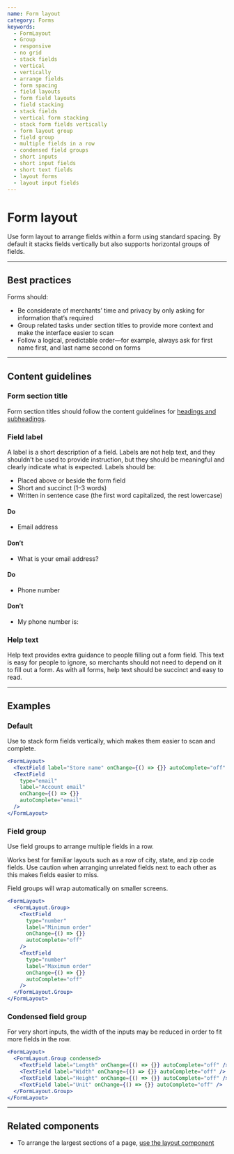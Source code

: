 ```yaml
---
name: Form layout
category: Forms
keywords:
  - FormLayout
  - Group
  - responsive
  - no grid
  - stack fields
  - vertical
  - vertically
  - arrange fields
  - form spacing
  - field layouts
  - form field layouts
  - field stacking
  - stack fields
  - vertical form stacking
  - stack form fields vertically
  - form layout group
  - field group
  - multiple fields in a row
  - condensed field groups
  - short inputs
  - short input fields
  - short text fields
  - layout forms
  - layout input fields
---
```


# Form layout

Use form layout to arrange fields within a form using standard spacing. By default it stacks fields vertically but also supports horizontal groups of fields.

---

## Best practices

Forms should:

- Be considerate of merchants’ time and privacy by only asking for information that’s required
- Group related tasks under section titles to provide more context and make the interface easier to scan
- Follow a logical, predictable order—for example, always ask for first name first, and last name second on forms

---

## Content guidelines

### Form section title

Form section titles should follow the content guidelines for [headings and subheadings](https://polaris.shopify.com/content/actionable-language#section-headings-and-subheadings).

### Field label

A label is a short description of a field. Labels are not help text, and they shouldn’t be used to provide instruction, but they should be meaningful and clearly indicate what is expected. Labels should be:

- Placed above or beside the form field
- Short and succinct (1–3 words)
- Written in sentence case (the first word capitalized, the rest lowercase)

<!-- dodont -->

#### Do

- Email address

#### Don’t

- What is your email address?

<!-- end -->

<!-- dodont -->

#### Do

- Phone number

#### Don’t

- My phone number is:

<!-- end -->

### Help text

Help text provides extra guidance to people filling out a form field. This text is easy for people to ignore, so merchants should not need to depend on it to fill out a form. As with all forms, help text should be succinct and easy to read.

---

## Examples

### Default

Use to stack form fields vertically, which makes them easier to scan and complete.

```jsx
<FormLayout>
  <TextField label="Store name" onChange={() => {}} autoComplete="off" />
  <TextField
    type="email"
    label="Account email"
    onChange={() => {}}
    autoComplete="email"
  />
</FormLayout>
```

### Field group

Use field groups to arrange multiple fields in a row.

Works best for familiar layouts such as a row of city, state, and zip code fields. Use caution when arranging unrelated fields next to each other as this makes fields easier to miss.

Field groups will wrap automatically on smaller screens.

```jsx
<FormLayout>
  <FormLayout.Group>
    <TextField
      type="number"
      label="Minimum order"
      onChange={() => {}}
      autoComplete="off"
    />
    <TextField
      type="number"
      label="Maximum order"
      onChange={() => {}}
      autoComplete="off"
    />
  </FormLayout.Group>
</FormLayout>
```

### Condensed field group

For very short inputs, the width of the inputs may be reduced in order to fit more fields in the row.

```jsx
<FormLayout>
  <FormLayout.Group condensed>
    <TextField label="Length" onChange={() => {}} autoComplete="off" />
    <TextField label="Width" onChange={() => {}} autoComplete="off" />
    <TextField label="Height" onChange={() => {}} autoComplete="off" />
    <TextField label="Unit" onChange={() => {}} autoComplete="off" />
  </FormLayout.Group>
</FormLayout>
```

---

## Related components

- To arrange the largest sections of a page, [use the layout component](https://polaris.shopify.com/components/layout)
